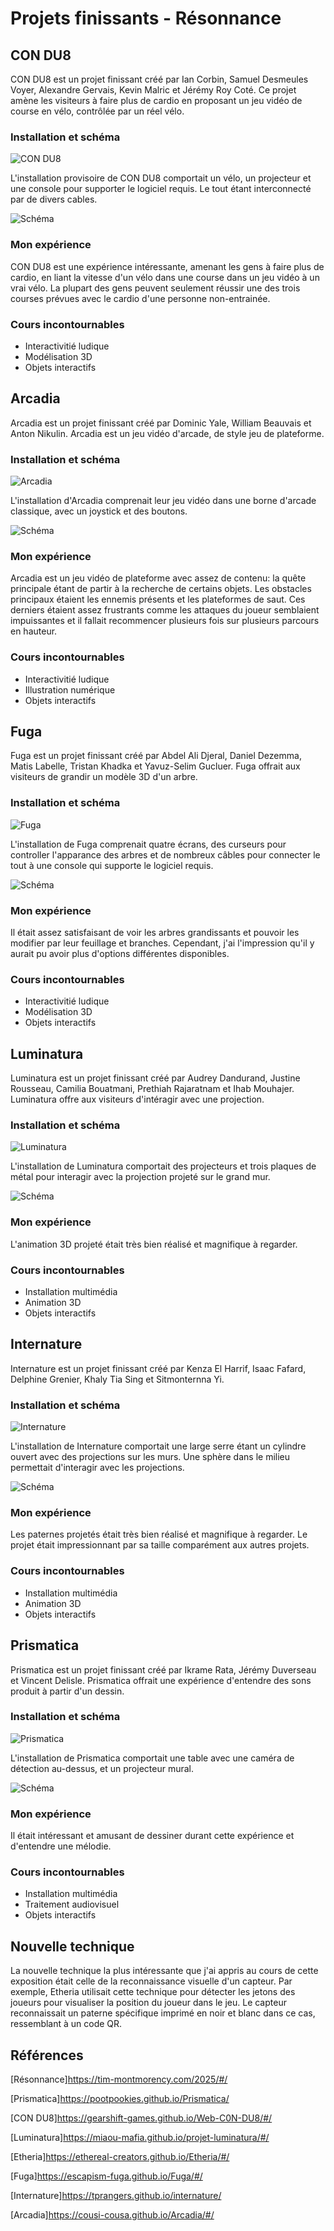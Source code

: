 # Projets finissants - Résonnance

## CON DU8

CON DU8 est un projet finissant créé par Ian Corbin, Samuel Desmeules Voyer, Alexandre Gervais, Kevin Malric et Jérémy Roy Coté. Ce projet amène les visiteurs à faire plus de cardio en proposant un jeu vidéo de course en vélo, contrôlée par un réel vélo.

### Installation et schéma

![CON DU8](./img/condu8_interaction.jpg)

L'installation provisoire de CON DU8 comportait un vélo, un projecteur et une console pour supporter le logiciel requis. Le tout étant interconnecté par de divers cables.

![Schéma](./img/condu8_schema.jpg)

### Mon expérience

CON DU8 est une expérience intéressante, amenant les gens à faire plus de cardio, en liant la vitesse d'un vélo dans une course dans un jeu vidéo à un vrai vélo. La plupart des gens peuvent seulement réussir une des trois courses prévues avec le cardio d'une personne non-entrainée.

### Cours incontournables

- Interactivitié ludique
- Modélisation 3D
- Objets interactifs

## Arcadia

Arcadia est un projet finissant créé par Dominic Yale, William Beauvais et Anton Nikulin. Arcadia est un jeu vidéo d'arcade, de style jeu de plateforme.

### Installation et schéma

![Arcadia](./img/arcadia_cabinet.jpg)

L'installation d'Arcadia comprenait leur jeu vidéo dans une borne d'arcade classique, avec un joystick et des boutons.

![Schéma](./img/arcadia_schema.png)

### Mon expérience

Arcadia est un jeu vidéo de plateforme avec assez de contenu: la quête principale étant de partir à la recherche de certains objets. Les obstacles principaux étaient les ennemis présents et les plateformes de saut. Ces derniers étaient assez frustrants comme les attaques du joueur semblaient impuissantes et il fallait recommencer plusieurs fois sur plusieurs parcours en hauteur. 

### Cours incontournables

- Interactivitié ludique
- Illustration numérique
- Objets interactifs

## Fuga

Fuga est un projet finissant créé par Abdel Ali Djeral, Daniel Dezemma, Matis Labelle, Tristan Khadka et Yavuz-Selim Gucluer. Fuga offrait aux visiteurs de grandir un modèle 3D d'un arbre.

### Installation et schéma

![Fuga](./img/fuga_ecran.jpg)

L'installation de Fuga comprenait quatre écrans, des curseurs pour controller l'apparance des arbres et de nombreux câbles pour connecter le tout à une console qui supporte le logiciel requis.

![Schéma](./img/fuga_schema.jpg)

### Mon expérience

Il était assez satisfaisant de voir les arbres grandissants et pouvoir les modifier par leur feuillage et branches. Cependant, j'ai l'impression qu'il y aurait pu avoir plus d'options différentes disponibles.

### Cours incontournables

- Interactivitié ludique
- Modélisation 3D
- Objets interactifs

## Luminatura

Luminatura est un projet finissant créé par Audrey Dandurand, Justine Rousseau, Camilia Bouatmani, Prethiah Rajaratnam et Ihab Mouhajer. Luminatura offre aux visiteurs d'intéragir avec une projection.

### Installation et schéma

![Luminatura](./img/luminatura_interaction.jpg)

L'installation de Luminatura comportait des projecteurs et trois plaques de métal pour interagir avec la projection projeté sur le grand mur.

![Schéma](./img/luminatura_schema.jpg)

### Mon expérience

L'animation 3D projeté était très bien réalisé et magnifique à regarder.

### Cours incontournables

- Installation multimédia
- Animation 3D
- Objets interactifs

## Internature

Internature est un projet finissant créé par Kenza El Harrif, Isaac Fafard, Delphine Grenier, Khaly Tia Sing et Sitmonternna Yi.

### Installation et schéma

![Internature](./img/internature_installation.jpg)

L'installation de Internature comportait une large serre étant un cylindre ouvert avec des projections sur les murs. Une sphère dans le milieu permettait d'interagir avec les projections.

![Schéma](./img/internature_schema.jpg)

### Mon expérience

Les paternes projetés était très bien réalisé et magnifique à regarder. Le projet était impressionnant par sa taille comparément aux autres projets.

### Cours incontournables

- Installation multimédia
- Animation 3D
- Objets interactifs

## Prismatica

Prismatica est un projet finissant créé par Ikrame Rata, Jérémy Duverseau et Vincent Delisle. Prismatica offrait une expérience d'entendre des sons produit à partir d'un dessin.

### Installation et schéma

![Prismatica](./img/prismatica_ensemble.jpg)

L'installation de Prismatica comportait une table avec une caméra de détection au-dessus, et un projecteur mural.

![Schéma](./img/prismatica_schema.jpg)

### Mon expérience

Il était intéressant et amusant de dessiner durant cette expérience et d'entendre une mélodie.

### Cours incontournables

- Installation multimédia
- Traitement audiovisuel
- Objets interactifs

## Nouvelle technique

La nouvelle technique la plus intéressante que j'ai appris au cours de cette exposition était celle de la reconnaissance visuelle d'un capteur. Par exemple, Etheria utilisait cette technique pour détecter les jetons des joueurs pour visualiser la position du joueur dans le jeu. Le capteur reconnaissait un paterne spécifique imprimé en noir et blanc dans ce cas, ressemblant à un code QR.

## Références

[Résonnance]https://tim-montmorency.com/2025/#/

[Prismatica]https://pootpookies.github.io/Prismatica/

[CON DU8]https://gearshift-games.github.io/Web-C0N-DU8/#/

[Luminatura]https://miaou-mafia.github.io/projet-luminatura/#/

[Etheria]https://ethereal-creators.github.io/Etheria/#/

[Fuga]https://escapism-fuga.github.io/Fuga/#/

[Internature]https://tprangers.github.io/internature/

[Arcadia]https://cousi-cousa.github.io/Arcadia/#/